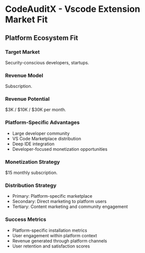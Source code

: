# CodeAuditX - Vscode Extension Market Fit

## Platform Ecosystem Fit

### Target Market
Security-conscious developers, startups.

### Revenue Model
Subscription.

### Revenue Potential
$3K / $10K / $30K per month.

### Platform-Specific Advantages
- Large developer community
- VS Code Marketplace distribution
- Deep IDE integration
- Developer-focused monetization opportunities

### Monetization Strategy
$15 monthly subscription.

### Distribution Strategy
- Primary: Platform-specific marketplace
- Secondary: Direct marketing to platform users
- Tertiary: Content marketing and community engagement

### Success Metrics
- Platform-specific installation metrics
- User engagement within platform context
- Revenue generated through platform channels
- User retention and satisfaction scores
